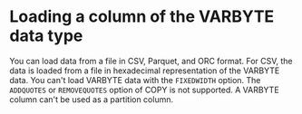 # Loading a column of the VARBYTE data type<a name="copy-usage-varbyte"></a>

You can load data from a file in CSV, Parquet, and ORC format\. For CSV, the data is loaded from a file in hexadecimal representation of the VARBYTE data\. You can't load VARBYTE data with the `FIXEDWIDTH` option\. The `ADDQUOTES` or `REMOVEQUOTES` option of COPY is not supported\. A VARBYTE column can't be used as a partition column\.  